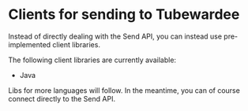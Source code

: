 # Clients for sending to Tubewardee
Instead of directly dealing with the Send API, you can instead use pre-implemented client libraries.

The following client libraries are currently available:
* Java

Libs for more languages will follow. In the meantime, you can of course connect directly to the Send API.

